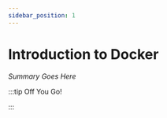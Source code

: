```yaml
---
sidebar_position: 1
---
```


# Introduction to Docker

_Summary Goes Here_

:::tip Off You Go!

<QuestButton text="Happy Questing" link='' />

:::

